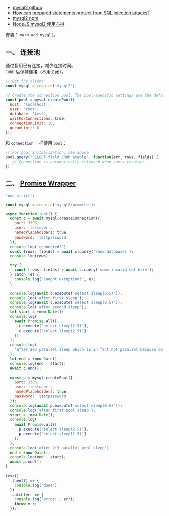 
- [mysql2 github](https://github.com/sidorares/node-mysql2#readme)
- [How can prepared statements protect from SQL injection attacks?](https://stackoverflow.com/questions/8263371/how-can-prepared-statements-protect-from-sql-injection-attacks)
- [mysql2 npm](https://www.npmjs.com/package/mysql2)
- [NodeJS mysql2 使用心得](https://blog.csdn.net/u010379324/article/details/51228569)

安装： `yarn add mysql2`。  

## 一、 连接池
通过复用已有连接，减少连接时间。  
`CURD` 后保持连接（不用关闭）。  

```js
// Get the client
const mysql = require('mysql2');

// Create the connection pool. The pool-specific settings are the defaults
const pool = mysql.createPool({
  host: 'localhost',
  user: 'root',
  database: 'test',
  waitForConnections: true,
  connectionLimit: 10,
  queueLimit: 0
});
```

和 `connection` 一样使用 `pool`：  
```js
// For pool initialization, see above
pool.query("SELECT field FROM atable", function(err, rows, fields) {
   // Connection is automatically released when query resolves
})
```

## 二、 [Promise Wrapper](https://github.com/sidorares/node-mysql2/blob/master/documentation/Promise-Wrapper.md)
```js
'use strict';

const mysql = require('mysql2/promise');

async function test() {
  const c = await mysql.createConnection({
    port: 3306,
    user: 'testuser',
    namedPlaceholders: true,
    password: 'testpassword'
  });
  console.log('connected!');
  const [rows, fields] = await c.query('show databases');
  console.log(rows);

  try {
    const [rows, fields] = await c.query('some invalid sql here');
  } catch (e) {
    console.log('caught exception!', e);
  }

  console.log(await c.execute('select sleep(0.5)'));
  console.log('after first sleep');
  console.log(await c.execute('select sleep(0.5)'));
  console.log('after second sleep');
  let start = +new Date();
  console.log(
    await Promise.all([
      c.execute('select sleep(2.5)'),
      c.execute('select sleep(2.5)')
    ])
  );
  console.log(
    'after 2+3 parallel sleep which is in fact not parallel because commands are queued per connection'
  );
  let end = +new Date();
  console.log(end - start);
  await c.end();

  const p = mysql.createPool({
    port: 3306,
    user: 'testuser',
    namedPlaceholders: true,
    password: 'testpassword'
  });
  console.log(await p.execute('select sleep(0.5)'));
  console.log('after first pool sleep');
  start = +new Date();
  console.log(
    await Promise.all([
      p.execute('select sleep(2.5)'),
      p.execute('select sleep(2.5)')
    ])
  );
  console.log('after 2+3 parallel pool sleep');
  end = +new Date();
  console.log(end - start);
  await p.end();
}

test()
  .then(() => {
    console.log('done');
  })
  .catch(err => {
    console.log('error!', err);
    throw err;
  });
```
